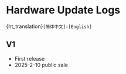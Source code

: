 # Hardware Update Logs
{ht_translation}`[简体中文]:[English]`

## V1
- First release
- 2025-2-10 public sale
  